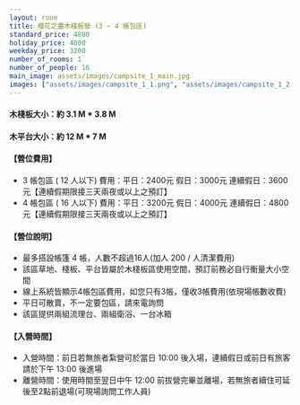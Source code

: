```yaml
---
layout: room
title: 櫻花之盡木棧板營 (3 ~ 4 帳包區)
standard_price: 4800
holiday_price: 4000
weekday_price: 3200
number_of_rooms: 1
number_of_people: 16
main_image: assets/images/campsite_1_main.jpg
images: ["assets/images/campsite_1_1.png", "assets/images/campsite_1_2.png", "assets/images/campsite_1_3.png", "assets/images/campsite_1_4.jpg", "assets/images/campsite_1_5.jpg", "assets/images/campsite_1_6.jpg", "assets/images/campsite_1_7.jpg", "assets/images/campsite_1_8.jpg", "assets/images/campsite_1_9.jpg", "assets/images/campsite_1_10.jpg", "assets/images/campsite_1_11.jpg", "assets/images/campsite_1_12.jpg", "assets/images/campsite_1_13.jpg", "assets/images/campsite_1_14.jpg", "assets/images/campsite_1_15.jpg", "assets/images/campsite_1_16.jpg", "assets/images/campsite_1_17.jpg"]
---
```


#### 木棧板大小：約 3.1 M * 3.8 M      
#### 木平台大小：約 12 M * 7 M   

#### 【營位費用】
- <span class="yellow">3 帳包區 ( 12 人以下) 費用：平日：2400元  假日：3000元  連續假日：3600元【連續假期限接三天兩夜或以上之預訂】  </span>
- <span class="yellow">4 帳包區 ( 16 人以下) 費用：平日：3200元  假日：4000元  連續假日：4800元【連續假期限接三天兩夜或以上之預訂】  </span>

#### 【營位說明】
- 最多搭設帳篷 4 帳，人數不超過16人(加人 200 / 人清潔費用)
- 該區草地、棧板、平台皆屬於木棧板區使用空間，預訂前務必自行衡量大小空間 
- 線上系統皆顯示4帳包區費用，如您只有3帳，僅收3帳費用(依現場帳數收費)
- 平日可散賣，不一定要包區，請來電詢問
- 該區提供兩組流理台、兩組衛浴、一台冰箱

#### 【入營時間】
- 入營時間：前日若無旅者紮營可於當日 10:00 後入場，連續假日或前日有旅客請於下午 13:00 後進場
- 離營時間：使用時間至翌日中午 12:00 前拔營完畢並離場，若無旅者續住可延後至2點前退場(可現場詢問工作人員)
